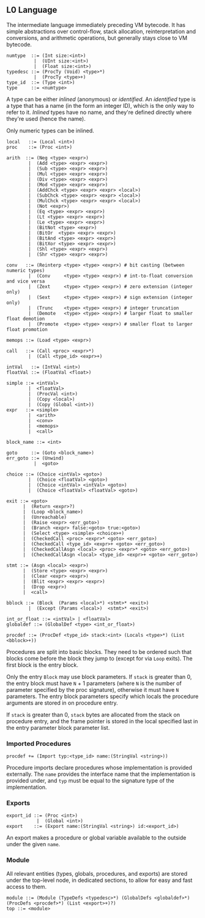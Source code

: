 ## L0 Language

The intermediate language immediately preceding VM bytecode. It has simple
abstractions over control-flow, stack allocation, reinterpretation and
conversions, and arithmetic operations, but generally stays close to VM
bytecode.

```grammar
numtype  ::= (Int size:<int>)
          |  (UInt size:<int>)
          |  (Float size:<int>)
typedesc ::= (ProcTy (Void) <type>*)
          |  (ProcTy <type>+)
type_id  ::= (Type <int>)
type     ::= <numtype>
```

A type can be either *inlined* (anonymous) or *identified*. An *identified*
type is a type that has a name (in the form an integer ID), which is the only
way to refer to it. *Inlined* types have no name, and they're defined directly
where they're used (hence the name).

Only numeric types can be inlined.

```grammar
local   ::= (Local <int>)
proc    ::= (Proc <int>)

arith  ::= (Neg <type> <expr>)
        |  (Add <type> <expr> <expr>)
        |  (Sub <type> <expr> <expr>)
        |  (Mul <type> <expr> <expr>)
        |  (Div <type> <expr> <expr>)
        |  (Mod <type> <expr> <expr>)
        |  (AddChck <type> <expr> <expr> <local>)
        |  (SubChck <type> <expr> <expr> <local>)
        |  (MulChck <type> <expr> <expr> <local>)
        |  (Not <expr>)
        |  (Eq <type> <expr> <expr>)
        |  (Lt <type> <expr> <expr>)
        |  (Le <type> <expr> <expr>)
        |  (BitNot <type> <expr>)
        |  (BitOr  <type> <expr> <expr>)
        |  (BitAnd <type> <expr> <expr>)
        |  (BitXor <type> <expr> <expr>)
        |  (Shl <type> <expr> <expr>)
        |  (Shr <type> <expr> <expr>)

conv   ::= (Reinterp <type> <type> <expr>) # bit casting (between numeric types)
        |  (Conv     <type> <type> <expr>) # int-to-float conversion and vice versa
        |  (Zext     <type> <type> <expr>) # zero extension (integer only)
        |  (Sext     <type> <type> <expr>) # sign extension (integer only)
        |  (Trunc    <type> <type> <expr>) # integer truncation
        |  (Demote   <type> <type> <expr>) # larger float to smaller float demotion
        |  (Promote  <type> <type> <expr>) # smaller float to larger float promotion

memops ::= (Load <type> <expr>)

call   ::= (Call <proc> <expr>*)
        |  (Call <type_id> <expr>+)

intVal   ::= (IntVal <int>)
floatVal ::= (FloatVal <float>)

simple ::= <intVal>
        |  <floatVal>
        |  (ProcVal <int>)
        |  (Copy <local>)
        |  (Copy (Global <int>))
expr   ::= <simple>
        |  <arith>
        |  <conv>
        |  <memops>
        |  <call>

block_name ::= <int>

goto     ::= (Goto <block_name>)
err_goto ::= (Unwind)
          |  <goto>

choice ::= (Choice <intVal> <goto>)
        |  (Choice <floatVal> <goto>)
        |  (Choice <intVal> <intVal> <goto>)
        |  (Choice <floatVal> <floatVal> <goto>)

exit ::= <goto>
      |  (Return <expr>?)
      |  (Loop <block_name>)
      |  (Unreachable)
      |  (Raise <expr> <err_goto>)
      |  (Branch <expr> false:<goto> true:<goto>)
      |  (Select <type> <simple> <choice>+)
      |  (CheckedCall <proc> <expr>* <goto> <err_goto>)
      |  (CheckedCall <type_id> <expr>+ <goto> <err_goto>)
      |  (CheckedCallAsgn <local> <proc> <expr>* <goto> <err_goto>)
      |  (CheckedCallAsgn <local> <type_id> <expr>+ <goto> <err_goto>)

stmt ::= (Asgn <local> <expr>)
      |  (Store <type> <expr> <expr>)
      |  (Clear <expr> <expr>)
      |  (Blit <expr> <expr> <expr>)
      |  (Drop <expr>)
      |  <call>

bblock ::= (Block  (Params <local>*) <stmt>* <exit>)
        |  (Except (Params <local>)  <stmt>* <exit>)

int_or_float ::= <intVal> | <floatVal>
globaldef ::= (GlobalDef <type> <int_or_float>)
```

```grammar
procdef ::= (ProcDef <type_id> stack:<int> (Locals <type>*) (List <bblock>+))
```

Procedures are split into basic blocks. They need to be ordered such that
blocks come before the block they jump to (except for via `Loop` exits).
The first block is the entry block.

Only the entry `Block` may use block parameters. If `stack` is greater than 0,
the entry block must have `N` + 1 parameters (where `N` is the number of
parameter specified by the proc signature), otherwise it must have `N`
parameters. The entry block parameters specify which locals the procedure
arguments are stored in on procedure entry.

If `stack` is greater than 0, `stack` bytes are allocated from the stack on
procedure entry, and the frame pointer is stored in the local specified last
in the entry parameter block parameter list.

### Imported Procedures

```grammar
procdef += (Import typ:<type_id> name:(StringVal <string>))
```

Procedure imports declare procedures whose implementation is provided
externally. The `name` provides the interface name that the implementation is
provided under, and `typ` must be equal to the signature type of the
implementation.

### Exports

```grammar
export_id ::= (Proc <int>)
           |  (Global <int>)
export    ::= (Export name:(StringVal <string>) id:<export_id>)
```

An export makes a procedure or global variable available to the outside under
the given `name`.

### Module

All relevant entities (types, globals, procedures, and exports) are stored
under the top-level node, in dedicated sections, to allow for easy and fast
access to them.

```grammar
module ::= (Module (TypeDefs <typedesc>*) (GlobalDefs <globaldef>*) (ProcDefs <procdef>*) (List <export>+)?)
top ::= <module>
```
